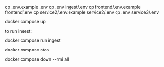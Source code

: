 cp .env.example .env
cp .env ingest/.env
cp frontend/.env.example frontend/.env
cp service2/.env.example service2/.env
cp .env service3/.env




docker compose up


to run ingest:

docker compose run ingest



docker compose stop


docker compose down --rmi all